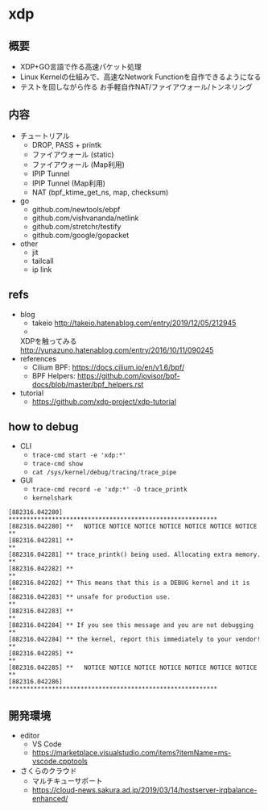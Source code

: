 # xdp

## 概要

- XDP+GO言語で作る高速パケット処理
- Linux Kernelの仕組みで、高速なNetwork Functionを自作できるようになる
- テストを回しながら作る お手軽自作NAT/ファイアウォール/トンネリング

## 内容

- チュートリアル
  - DROP, PASS + printk
  - ファイアウォール (static)
  - ファイアウォール (Map利用)
  - IPIP Tunnel
  - IPIP Tunnel (Map利用)
  - NAT (bpf_ktime_get_ns, map, checksum)
- go
  - github.com/newtools/ebpf
  - github.com/vishvananda/netlink
  - github.com/stretchr/testify
  - github.com/google/gopacket
- other
  - jit
  - tailcall
  - ip link


## refs

- blog
  - takeio http://takeio.hatenablog.com/entry/2019/12/05/212945
  - 
  XDPを触ってみる http://yunazuno.hatenablog.com/entry/2016/10/11/090245
- references
  - Cilium BPF: https://docs.cilium.io/en/v1.6/bpf/
  - BPF Helpers: https://github.com/iovisor/bpf-docs/blob/master/bpf_helpers.rst
- tutorial
  - https://github.com/xdp-project/xdp-tutorial

## how to debug

- CLI
  - `trace-cmd start -e 'xdp:*'`
  - `trace-cmd show`
  - `cat /sys/kernel/debug/tracing/trace_pipe`
- GUI
  - `trace-cmd record -e 'xdp:*' -O trace_printk`
  - `kernelshark`

```
[882316.042280] **********************************************************
[882316.042280] **   NOTICE NOTICE NOTICE NOTICE NOTICE NOTICE NOTICE   **
[882316.042281] **                                                      **
[882316.042281] ** trace_printk() being used. Allocating extra memory.  **
[882316.042282] **                                                      **
[882316.042282] ** This means that this is a DEBUG kernel and it is     **
[882316.042283] ** unsafe for production use.                           **
[882316.042283] **                                                      **
[882316.042284] ** If you see this message and you are not debugging    **
[882316.042284] ** the kernel, report this immediately to your vendor!  **
[882316.042285] **                                                      **
[882316.042285] **   NOTICE NOTICE NOTICE NOTICE NOTICE NOTICE NOTICE   **
[882316.042286] **********************************************************
```

## 開発環境

- editor
  - VS Code
  - https://marketplace.visualstudio.com/items?itemName=ms-vscode.cpptools
- さくらのクラウド
  - マルチキューサポート
  - https://cloud-news.sakura.ad.jp/2019/03/14/hostserver-irqbalance-enhanced/

